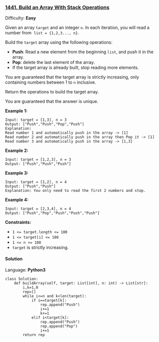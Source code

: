 ### [1441\. Build an Array With Stack Operations](https://leetcode.com/problems/build-an-array-with-stack-operations/)

Difficulty: **Easy**


Given an array `target` and an integer `n`. In each iteration, you will read a number from  `list = {1,2,3..., n}`.

Build the `target` array using the following operations:

*   **Push**: Read a new element from the beginning `list`, and push it in the array.
*   **Pop**: delete the last element of the array.
*   If the target array is already built, stop reading more elements.

You are guaranteed that the target array is strictly increasing, only containing numbers between 1 to `n` inclusive.

Return the operations to build the target array.

You are guaranteed that the answer is unique.

**Example 1:**

```
Input: target = [1,3], n = 3
Output: ["Push","Push","Pop","Push"]
Explanation: 
Read number 1 and automatically push in the array -> [1]
Read number 2 and automatically push in the array then Pop it -> [1]
Read number 3 and automatically push in the array -> [1,3]
```

**Example 2:**

```
Input: target = [1,2,3], n = 3
Output: ["Push","Push","Push"]
```

**Example 3:**

```
Input: target = [1,2], n = 4
Output: ["Push","Push"]
Explanation: You only need to read the first 2 numbers and stop.
```

**Example 4:**

```
Input: target = [2,3,4], n = 4
Output: ["Push","Pop","Push","Push","Push"]
```

**Constraints:**

*   `1 <= target.length <= 100`
*   `1 <= target[i] <= 100`
*   `1 <= n <= 100`
*   `target` is strictly increasing.


#### Solution

Language: **Python3**

```python3
class Solution:
    def buildArray(self, target: List[int], n: int) -> List[str]:
        i,k=1,0
        rep=[]
        while i<=n and k<len(target):
            if i==target[k]:
                rep.append("Push")
                i+=1
                k+=1
            elif i<target[k]:
                rep.append("Push")
                rep.append("Pop")
                i+=1
        return rep
```